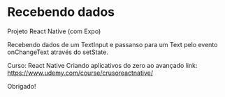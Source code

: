 # Recebendo dados
Projeto React Native (com Expo)

Recebendo dados de um TextInput e passanso para um Text pelo evento onChangeText através do setState.

Curso: React Native Criando aplicativos do zero ao avançado
link: https://www.udemy.com/course/crusoreactnative/

Obrigado!
